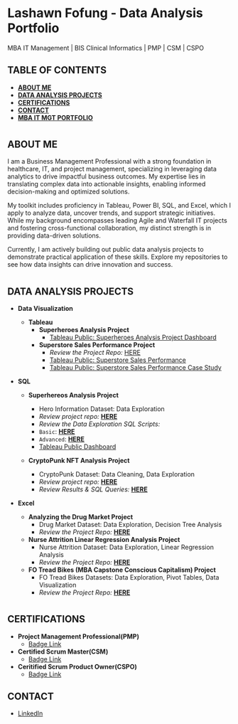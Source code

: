 <h1>Lashawn Fofung - Data Analysis Portfolio</h1>
MBA IT Management | BIS Clinical Informatics | PMP | CSM | CSPO

<h2></h2>

<h2>TABLE OF CONTENTS</h2> 

- [<b>ABOUT ME</b>](https://github.com/LashawnFofung/Data-Analysis-Portfolio#about-me) 
- [<b>DATA ANALYSIS PROJECTS</b>](https://github.com/LashawnFofung/Data-Analysis-Portfolio#data-analysis-projects)
- [<b>CERTIFICATIONS</b>](https://github.com/LashawnFofung/Data-Analysis-Portfolio#certifications)
- [<b>CONTACT</b>](https://github.com/LashawnFofung/Data-Analysis-Portfolio#contact)
- [<b>MBA IT MGT PORTFOLIO</b>](https://github.com/LashawnFofung/MBA-IT-Management-Portfolio)

<h1></h1>

<h2>ABOUT ME</h2>

I am a Business Management Professional with a strong foundation in healthcare, IT, and project management, specializing in leveraging data analytics to drive impactful business outcomes. My expertise lies in translating complex data into actionable insights, enabling informed decision-making and optimized solutions.

My toolkit includes proficiency in Tableau, Power BI, SQL, and Excel, which I apply to analyze data, uncover trends, and support strategic initiatives. While my background encompasses leading Agile and Waterfall IT projects and fostering cross-functional collaboration, my distinct strength is in providing data-driven solutions.

Currently, I am actively building out public data analysis projects to demonstrate practical application of these skills. Explore my repositories to see how data insights can drive innovation and success.

<h1></h1>

<h2>DATA ANALYSIS PROJECTS</h2>

- <b>Data Visualization</b>
    - <b>Tableau</b>
      - <b>Superheroes Analysis Project</b>
        - [Tableau Public: Superheroes Analysis Project Dashboard](https://public.tableau.com/views/SuperheroesAnalysisProject/Dashboard1?:language=en-US&publish=yes&:sid=&:redirect=auth&:display_count=n&:origin=viz_share_link)
      - <b>Superstore Sales Performance Project</b>
        - <i>Review the Project Repo:</i> [HERE](https://github.com/LashawnFofung/Superstore-Sales-Performance)
        - [Tableau Public: Superstore Sales Performance](https://public.tableau.com/shared/MP44DZ8ZT?:display_count=n&:origin=viz_share_link)
        - [Tableau Public: Superstore Sales Performance Case Study](https://public.tableau.com/views/SuperstoreSalesPerformanceCaseStudy/SuperstoreSalesPerformanceCaseStudy?:language=en-US&publish=yes&:sid=&:redirect=auth&:display_count=n&:origin=viz_share_link)


- <b>SQL</b>
    - <b>Superhereos Analysis Project</b>
      -  Hero Information Dataset: Data Exploration
      -  <i>Review project repo:</i> [<b>HERE</b>](https://github.com/LashawnFofung/Super-Heroes-Analysis-Project)
      -  <i>Review the Data Exploration SQL Scripts:</i> 
        - `Basic`: [<b>HERE</b>](https://github.com/LashawnFofung/Super-Heroes-Analysis-Project/blob/main/SQL%20Queries/Basic%20Queries.sql)
        - `Advanced`: [<b>HERE</b>](https://github.com/LashawnFofung/Super-Heroes-Analysis-Project/blob/main/SQL%20Queries/Advanced%20Queries.sql)
      - [Tableau Public Dashboard](https://public.tableau.com/views/SuperheroesAnalysisProject/Dashboard1?:language=en-US&publish=yes&:sid=&:redirect=auth&:display_count=n&:origin=viz_share_link)

  
    - <b>CryptoPunk NFT Analysis Project</b>
      - CryptoPunk Dataset: Data Cleaning, Data Exploration
      - <i>Review project repo:</i> [<b>HERE</b>](https://github.com/LashawnFofung/Cryptopunks-NFT-Analysis-Project)
      - <i>Review Results & SQL Queries:</i> [<b>HERE</b>](https://github.com/LashawnFofung/Cryptopunks-NFT-Analysis-Project/blob/main/Results/CryptoPunks%20NFT%20Analysis%20Report.md)
  

- <b>Excel</b>
  - <b>Analyzing the Drug Market Project</b>
    - Drug Market Dataset: Data Exploration, Decision Tree Analysis
    - <i>Review the Project Repo:</i> [<b>HERE</b>](https://github.com/LashawnFofung/Drug-Market-Analysis) 
  - <b>Nurse Attrition Linear Regression Analysis Project</b>
    - Nurse Attrition Dataset: Data Exploration, Linear Regression Analysis
    - <i>Review the Project Repo:</i> [<b>HERE</b>](https://github.com/LashawnFofung/Nurse-Attrition-Linear-Regression-Analysis) 
  - <b>FO Tread Bikes (MBA Capstone Conscious Capitalism) Project</b>
    - FO Tread Bikes Datasets: Data Exploration, Pivot Tables, Data Visualization
    - <i>Review the Project Repo:</i> [<b>HERE</b>](https://github.com/LashawnFofung/FO-Tread-Bikes) 
 
      
<h1></h1>

<h2>CERTIFICATIONS</h2>

- <b> Project Management Professional(PMP)</b>
  - [Badge Link](https://www.credly.com/badges/069386a1-7007-40f8-9773-f308e59e06db/public_url) 
- <b> Certified Scrum Master(CSM)</b>
  - [Badge Link](https://badgecert.com/bc/html/groupbadges.html?k=NWR6TmMzUVRUbElJeVZ5c0RnclVnems0cTkybW0yb2Q)
- <b> Ceritified Scrum Product Owner(CSPO)</b>
  - [Badge Link](https://badgecert.com/bc/html/groupbadges.html?k=NWR6TmMzUVRUbElJeVZ5c0RnclVnems0cTkybW0yb2Q)

<h2></h2>

<h2>CONTACT</h2>

- [LinkedIn](https://www.linkedin.com/in/lashawnfofung/)

  
<h2></h2>
